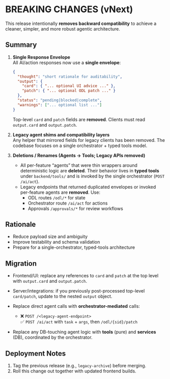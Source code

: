 # BREAKING CHANGES (vNext)

This release intentionally **removes backward compatibility** to achieve a
cleaner, simpler, and more robust agentic architecture.

## Summary

1. **Single Response Envelope**  
   All AI/action responses now use a **single envelope**:
   ```json
   {
     "thought": "short rationale for auditability",
     "output": {
       "card": { "... optional UI advice ..." },
       "patch": { "... optional ODL patch ..." }
     },
     "status": "pending|blocked|complete",
     "warnings": ["... optional list ..."]
   }
   ```
   Top-level `card` and `patch` fields are **removed**. Clients must read
   `output.card` and `output.patch`.

2. **Legacy agent shims and compatibility layers**  
   Any helper that mirrored fields for legacy clients has been removed.
   The codebase focuses on a single orchestrator + typed tools model.

3. **Deletions / Renames (Agents → Tools; Legacy APIs removed)**  
   - All per-feature “agents” that were thin wrappers around deterministic logic
     are **deleted**. Their behavior lives in **typed tools** under
     `backend/tools/` and is invoked by the single orchestrator (`POST /ai/act`).
   - Legacy endpoints that returned duplicated envelopes or invoked
     per-feature agents are **removed**. Use:
     - ODL routes `/odl/*` for state
     - Orchestrator route `/ai/act` for actions
     - Approvals `/approvals/*` for review workflows

## Rationale
- Reduce payload size and ambiguity
- Improve testability and schema validation
- Prepare for a single-orchestrator, typed-tools architecture

## Migration
- Frontend/UI: replace any references to `card` and `patch` at the top level
  with `output.card` and `output.patch`.
- Server/integrations: if you previously post-processed top-level `card/patch`,
  update to the nested `output` object.

- Replace direct agent calls with **orchestrator-mediated** calls:
  - ❌ `POST /<legacy-agent-endpoint>`  
    ✅ `POST /ai/act` with `task` + `args`, then `/odl/{sid}/patch`
- Replace any DB-touching agent logic with **tools** (pure) and **services**
  (DB), coordinated by the orchestrator.

## Deployment Notes
1. Tag the previous release (e.g., `legacy-archive`) before merging.
2. Roll this change out together with updated frontend builds.

